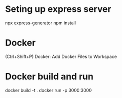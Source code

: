 # Seting up express server
npx express-generator
npm install

# Docker
 (Ctrl+Shift+P) Docker: Add Docker Files to Workspace

 # Docker build and run
 docker build -t <name of image> .
 docker run -p 3000:3000 <name of image>